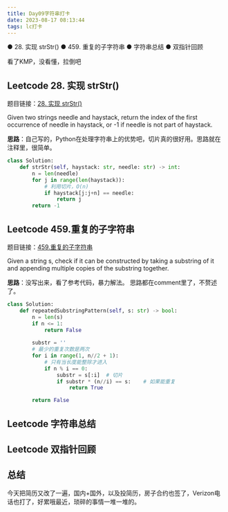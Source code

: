 ```yaml
---
title: Day09字符串打卡
date: 2023-08-17 08:13:44
tags: lc打卡
---
```

● 28. 实现 strStr()
● 459. 重复的子字符串
● 字符串总结 
● 双指针回顾 

看了KMP，没看懂，拉倒吧
## Leetcode 28. 实现 strStr() 
题目链接：[28. 实现 strStr()](https://leetcode.com/problems/find-the-index-of-the-first-occurrence-in-a-string/description/)

Given two strings needle and haystack, return the index of the first occurrence of needle in haystack, or -1 if needle is not part of haystack.

<!-- ![swap_ex1](https://github.com/yukiy927/lcdiary.github.io/blob/main/pics/swap_ex1.jpg) -->

**思路**：自己写的，Python在处理字符串上的优势吧，切片真的很好用。思路就在注释里，很简单。



```python
class Solution:
    def strStr(self, haystack: str, needle: str) -> int:
        n = len(needle)
        for j in range(len(haystack)):
            # 利用切片，O(n)
            if haystack[j:j+n] == needle:
                return j
        return -1
```

## Leetcode 459.重复的子字符串
题目链接：[459.重复的子字符串](https://leetcode.com/problems/repeated-substring-pattern/description/)

Given a string s, check if it can be constructed by taking a substring of it and appending multiple copies of the substring together.

**思路**：没写出来，看了参考代码，暴力解法。
思路都在comment里了，不赘述了。

```python
class Solution:
    def repeatedSubstringPattern(self, s: str) -> bool:
        n = len(s)
        if n <= 1:
            return False
        
        substr = ''
        # 最少的重复次数是两次
        for i in range(1, n//2 + 1):
            # 只有当长度能整除才进入
            if n % i == 0:
                substr = s[:i]  # 切片
                if substr * (n//i) == s:    # 如果能重复
                    return True

        return False
```

## Leetcode 字符串总结


## Leetcode 双指针回顾


## 总结

今天把简历又改了一遍，国内+国外，以及投简历，房子合约也签了，Verizon电话也打了，好累哦最近，琐碎的事情一堆一堆的。